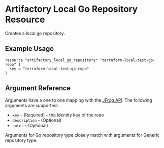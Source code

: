 # Artifactory Local Go Repository Resource

Creates a local go repository.

## Example Usage

```hcl
resource "artifactory_local_go_repository" "terraform-local-test-go-repo" {
  key = "terraform-local-test-go-repo"
}
```

## Argument Reference

Arguments have a one to one mapping with the [JFrog API](https://www.jfrog.com/confluence/display/RTF/Repository+Configuration+JSON). The following arguments are supported:

* `key` - (Required) - the identity key of the repo
* `description` - (Optional)
* `notes` - (Optional)

Arguments for Go repository type closely match with arguments for Generic repository type.
